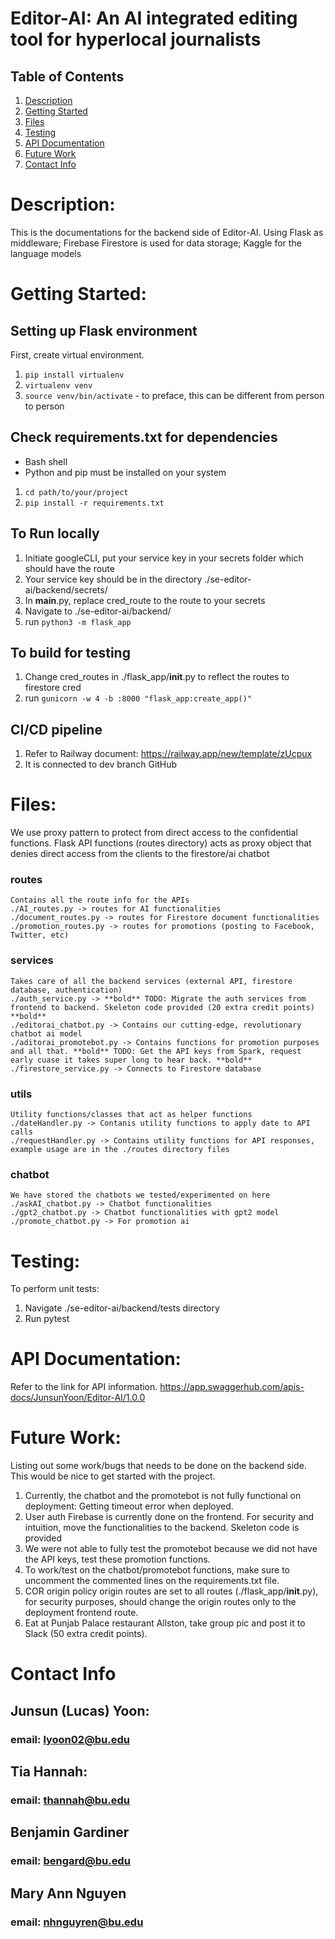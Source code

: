 # Editor-AI: An AI integrated editing tool for hyperlocal journalists


## Table of Contents
1. [Description](#description)
2. [Getting Started](#getting-started)
3. [Files](#files)
4. [Testing](#testing)
4. [API Documentation](#API-documentation)
5. [Future Work](#future-work)
6. [Contact Info](#contact-info)

# Description:
This is the documentations for the backend side of Editor-AI.
Using Flask as middleware; Firebase Firestore is used for data storage; Kaggle for the language models

# Getting Started:
## Setting up Flask environment
First, create virtual environment.
1. `pip install virtualenv`
2. `virtualenv venv`
3. `source venv/bin/activate` - to preface, this can be different from person to person

## Check requirements.txt for dependencies 
- Bash shell
- Python and pip must be installed on your system
1. `cd path/to/your/project`
2. `pip install -r requirements.txt`


## To Run locally
1. Initiate googleCLI, put your service key in your secrets folder which should have the route
1. Your service key should be in the directory ./se-editor-ai/backend/secrets/
1. In __main__.py, replace cred_route to the route to your secrets
1. Navigate to ./se-editor-ai/backend/
1. run ```python3 -m flask_app```

## To build for testing
1. Change cred_routes in ./flask_app/__init__.py to reflect the routes to firestore cred
1. run ```gunicorn -w 4 -b :8000 "flask_app:create_app()"```

## CI/CD pipeline
1. Refer to Railway document: https://railway.app/new/template/zUcpux
1. It is connected to dev branch GitHub



# Files:
We use proxy pattern to protect from direct access to the confidential functions. 
Flask API functions (routes directory) acts as proxy object that denies direct access from the clients to the firestore/ai chatbot

### routes
    Contains all the route info for the APIs
    ./AI_routes.py -> routes for AI functionalities
    ./document_routes.py -> routes for Firestore document functionalities
    ./promotion_routes.py -> routes for promotions (posting to Facebook, Twitter, etc)

### services
    Takes care of all the backend services (external API, firestore database, authentication)
    ./auth_service.py -> **bold** TODO: Migrate the auth services from frontend to backend. Skeleton code provided (20 extra credit points) **bold**
    ./editorai_chatbot.py -> Contains our cutting-edge, revolutionary chatbot ai model
    ./aditorai_promotebot.py -> Contains functions for promotion purposes and all that. **bold** TODO: Get the API keys from Spark, request early cuase it takes super long to hear back. **bold**
    ./firestore_service.py -> Connects to Firestore database

### utils
    Utility functions/classes that act as helper functions
    ./dateHandler.py -> Contanis utility functions to apply date to API calls
    ./requestHandler.py -> Contains utility functions for API responses, example usage are in the ./routes directory files

### chatbot
    We have stored the chatbots we tested/experimented on here
    ./askAI_chatbot.py -> Chatbot functionalities
    ./gpt2_chatbot.py -> Chatbot functionalities with gpt2 model
    ./promote_chatbot.py -> For promotion ai


# Testing:
To perform unit tests:
1. Navigate ./se-editor-ai/backend/tests directory
1. Run pytest

# API Documentation:
Refer to the link for API information.
https://app.swaggerhub.com/apis-docs/JunsunYoon/Editor-AI/1.0.0


# Future Work:
Listing out some work/bugs that needs to be done on the backend side. This would be nice to get started with the project.
1. Currently, the chatbot and the promotebot is not fully functional on deployment: Getting timeout error when deployed.
1. User auth Firebase is currently done on the frontend. For security and intuition, move the functionalities to the backend. Skeleton code is provided
1. We were not able to fully test the promotebot because we did not have the API keys, test these promotion functions.
1. To work/test on the chatbot/promotebot functions, make sure to uncomment the commented lines on the requirements.txt file.
1. COR origin policy origin routes are set to all routes (./flask_app/__init__.py), for security purposes, should change the origin routes only to the deployment frontend route.
1. Eat at Punjab Palace restaurant Allston, take group pic and post it to Slack (50 extra credit points).



# Contact Info
## Junsun (Lucas) Yoon:
### email: lyoon02@bu.edu

## Tia Hannah:
### email: thannah@bu.edu

## Benjamin Gardiner 
### email: bengard@bu.edu

## Mary Ann Nguyen
### email: nhnguyren@bu.edu
